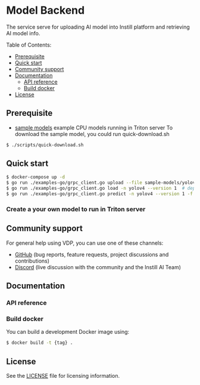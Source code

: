 # Model Backend <!-- omit in toc -->

The service serve for uploading AI model into Instill platform and retrieving AI model info.

Table of Contents:
- [Prerequisite](#prerequisite)
- [Quick start](#quick-start)
- [Community support](#community-support)
- [Documentation](#documentation)
  - [API reference](#api-reference)
  - [Build docker](#build-docker)
- [License](#license)


## Prerequisite
- [sample models](https://artifacts.instill.tech/visual-data-preparation/sample-models/yolov4-onnx-cpu.zip) example CPU models running in Triton server
To download the sample model, you could run quick-download.sh
```bash
$ ./scripts/quick-download.sh
```

## Quick start

```bash
$ docker-compose up -d
$ go run ./examples-go/grpc_client.go upload --file sample-models/yolov4-onnx-cpu.zip --name yolov4 --cvtask DETECTION  # upload a YOLOv4 model for object detection; note --cvtask is optional and could be specified as DETECTION, CLASSIFICATION, without specifying cvtask will default UNDEFINED
$ go run ./examples-go/grpc_client.go load -n yolov4 --version 1  # deploy the ensemble model
$ go run ./examples-go/grpc_client.go predict -n yolov4 --version 1 -f sample-models/dog.jpg # make inference
```

### Create a your own model to run in Triton server

## Community support

For general help using VDP, you can use one of these channels:

- [GitHub](https://github.com/instill-ai/vdp) (bug reports, feature requests, project discussions and contributions)
- [Discord](https://discord.gg/sevxWsqpGh) (live discussion with the community and the Instill AI Team)

## Documentation

### API reference

### Build docker

You can build a development Docker image using:
```bash
$ docker build -t {tag} .
```

## License

See the [LICENSE](https://github.com/instill-ai/vdp/blob/main/LICENSE) file for licensing information.
